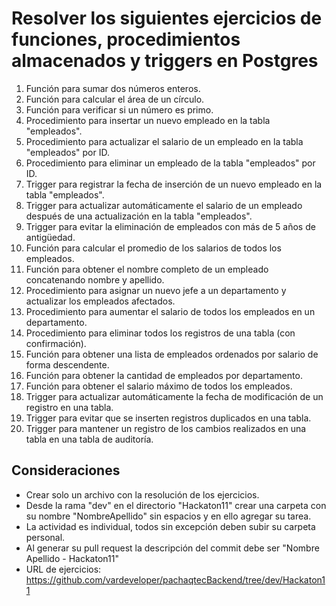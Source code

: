 # Resolver los siguientes ejercicios de funciones, procedimientos almacenados y triggers en Postgres

1. Función para sumar dos números enteros.
2. Función para calcular el área de un círculo.
3. Función para verificar si un número es primo.
4. Procedimiento para insertar un nuevo empleado en la tabla "empleados".
5. Procedimiento para actualizar el salario de un empleado en la tabla "empleados" por ID.
6. Procedimiento para eliminar un empleado de la tabla "empleados" por ID.
7. Trigger para registrar la fecha de inserción de un nuevo empleado en la tabla "empleados".
8. Trigger para actualizar automáticamente el salario de un empleado después de una actualización en la tabla "empleados".
9. Trigger para evitar la eliminación de empleados con más de 5 años de antigüedad.
10. Función para calcular el promedio de los salarios de todos los empleados.
11. Función para obtener el nombre completo de un empleado concatenando nombre y apellido.
12. Procedimiento para asignar un nuevo jefe a un departamento y actualizar los empleados afectados.
13. Procedimiento para aumentar el salario de todos los empleados en un departamento.
14. Procedimiento para eliminar todos los registros de una tabla (con confirmación).
15. Función para obtener una lista de empleados ordenados por salario de forma descendente.
16. Función para obtener la cantidad de empleados por departamento.
17. Función para obtener el salario máximo de todos los empleados.
18. Trigger para actualizar automáticamente la fecha de modificación de un registro en una tabla.
19. Trigger para evitar que se inserten registros duplicados en una tabla.
20. Trigger para mantener un registro de los cambios realizados en una tabla en una tabla de auditoría.

## Consideraciones

- Crear solo un archivo con la resolución de los ejercicios.
- Desde la rama "dev" en el directorio "Hackaton11" crear una carpeta con su nombre "NombreApellido" sin espacios y en ello agregar su tarea.
- La actividad es individual, todos sin excepción deben subir su carpeta personal.
- Al generar su pull request la descripción del commit debe ser "Nombre Apellido - Hackaton11"
- URL de ejercicios: https://github.com/vardeveloper/pachaqtecBackend/tree/dev/Hackaton11
